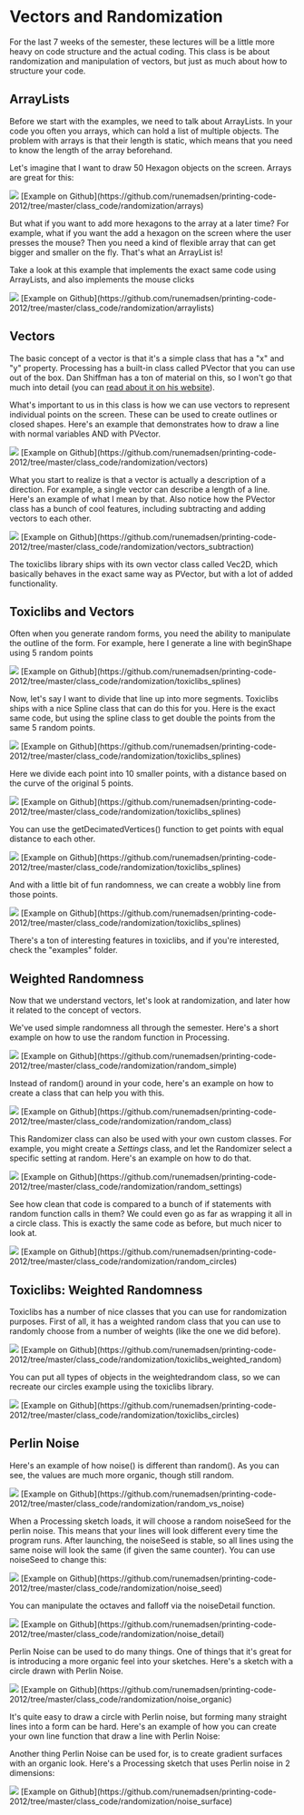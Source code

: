 Vectors and Randomization
=========================

For the last 7 weeks of the semester, these lectures will be a little more heavy on code structure and the actual coding. This class is be about randomization and manipulation of vectors, but just as much about how to structure your code.


ArrayLists
----------

Before we start with the examples, we need to talk about ArrayLists. In your code you often you arrays, which can hold a list of multiple objects. The problem with arrays is that their length is static, which means that you need to know the length of the array beforehand.

Let's imagine that I want to draw 50 Hexagon objects on the screen. Arrays are great for this:

<img src="http://runemadsen-2012.s3.amazonaws.com/printing-code-2012/randomization/arrays_small.jpg" data-slideshow="http://runemadsen-2012.s3.amazonaws.com/printing-code-2012/randomization/arrays.jpg" />
[Example on Github](https://github.com/runemadsen/printing-code-2012/tree/master/class_code/randomization/arrays)

But what if you want to add more hexagons to the array at a later time? For example, what if you want the add a hexagon on the screen where the user presses the mouse? Then you need a kind of flexible array that can get bigger and smaller on the fly. That's what an ArrayList is! 

Take a look at this example that implements the exact same code using ArrayLists, and also implements the mouse clicks

<img src="http://runemadsen-2012.s3.amazonaws.com/printing-code-2012/randomization/arraylists_small.jpg" data-slideshow="http://runemadsen-2012.s3.amazonaws.com/printing-code-2012/randomization/arraylists.jpg" />
[Example on Github](https://github.com/runemadsen/printing-code-2012/tree/master/class_code/randomization/arraylists)

Vectors
--------

The basic concept of a vector is that it's a simple class that has a "x" and "y" property. Processing has a built-in class called PVector that you can use out of the box. Dan Shiffman has a ton of material on this, so I won't go that much into detail (you can [read about it on his website](http://natureofcode.com/book/chapter-1-vectors/)). 

What's important to us in this class is how we can use vectors to represent individual points on the screen. These can be used to create outlines or closed shapes. Here's an example that demonstrates how to draw a line with normal variables AND with PVector.
 
<img src="http://runemadsen-2012.s3.amazonaws.com/printing-code-2012/randomization/vectors_small.png" data-slideshow="http://runemadsen-2012.s3.amazonaws.com/printing-code-2012/randomization/vectors.png" />
[Example on Github](https://github.com/runemadsen/printing-code-2012/tree/master/class_code/randomization/vectors)

What you start to realize is that a vector is actually a description of a direction. For example, a single vector can describe a length of a line. Here's an example of what I mean by that. Also notice how the PVector class has a bunch of cool features, including subtracting and adding vectors to each other. 

<img src="http://runemadsen-2012.s3.amazonaws.com/printing-code-2012/randomization/vectors_subtraction_small.png" data-slideshow="http://runemadsen-2012.s3.amazonaws.com/printing-code-2012/randomization/vectors_subtraction.png" />
[Example on Github](https://github.com/runemadsen/printing-code-2012/tree/master/class_code/randomization/vectors_subtraction)

The toxiclibs library ships with its own vector class called Vec2D, which basically behaves in the exact same way as PVector, but with a lot of added functionality.


Toxiclibs and Vectors
---------------------

Often when you generate random forms, you need the ability to manipulate the outline of the form. For example, here I generate a line with beginShape using 5 random points

<img src="http://runemadsen-2012.s3.amazonaws.com/printing-code-2012/randomization/toxiclibs_splines_1_small.jpg" data-slideshow="http://runemadsen-2012.s3.amazonaws.com/printing-code-2012/randomization/toxiclibs_splines_1.jpg" />
[Example on Github](https://github.com/runemadsen/printing-code-2012/tree/master/class_code/randomization/toxiclibs_splines)

Now, let's say I want to divide that line up into more segments. Toxiclibs ships with a nice Spline class that can do this for you. Here is the exact same code, but using the spline class to get double the points from the same 5 random points.

<img src="http://runemadsen-2012.s3.amazonaws.com/printing-code-2012/randomization/toxiclibs_splines_2_small.jpg" data-slideshow="http://runemadsen-2012.s3.amazonaws.com/printing-code-2012/randomization/toxiclibs_splines_2.jpg" />
[Example on Github](https://github.com/runemadsen/printing-code-2012/tree/master/class_code/randomization/toxiclibs_splines)

Here we divide each point into 10 smaller points, with a distance based on the curve of the original 5 points.

<img src="http://runemadsen-2012.s3.amazonaws.com/printing-code-2012/randomization/toxiclibs_splines_3_small.jpg" data-slideshow="http://runemadsen-2012.s3.amazonaws.com/printing-code-2012/randomization/toxiclibs_splines_3.jpg" />
[Example on Github](https://github.com/runemadsen/printing-code-2012/tree/master/class_code/randomization/toxiclibs_splines)

You can use the getDecimatedVertices() function to get points with equal distance to each other.

<img src="http://runemadsen-2012.s3.amazonaws.com/printing-code-2012/randomization/toxiclibs_splines_4_small.jpg" data-slideshow="http://runemadsen-2012.s3.amazonaws.com/printing-code-2012/randomization/toxiclibs_splines_4.jpg" />
[Example on Github](https://github.com/runemadsen/printing-code-2012/tree/master/class_code/randomization/toxiclibs_splines)

And with a little bit of fun randomness, we can create a wobbly line from those points.

<img src="http://runemadsen-2012.s3.amazonaws.com/printing-code-2012/randomization/toxiclibs_splines_5_small.jpg" data-slideshow="http://runemadsen-2012.s3.amazonaws.com/printing-code-2012/randomization/toxiclibs_splines_5.jpg" />
[Example on Github](https://github.com/runemadsen/printing-code-2012/tree/master/class_code/randomization/toxiclibs_splines)

There's a ton of interesting features in toxiclibs, and if you're interested, check the "examples" folder.


Weighted Randomness
-------------------

Now that we understand vectors, let's look at randomization, and later how it related to the concept of vectors.

We've used simple randomness all through the semester. Here's a short example on how to use the random function in Processing.

<img src="http://runemadsen-2012.s3.amazonaws.com/printing-code-2012/randomization/random_simple_small.jpg" data-slideshow="http://runemadsen-2012.s3.amazonaws.com/printing-code-2012/randomization/random_simple.jpg" />
[Example on Github](https://github.com/runemadsen/printing-code-2012/tree/master/class_code/randomization/random_simple)

Instead of random() around in your code, here's an example on how to create a class that can help you with this.

<img src="http://runemadsen-2012.s3.amazonaws.com/printing-code-2012/randomization/random_class_small.jpg" data-slideshow="http://runemadsen-2012.s3.amazonaws.com/printing-code-2012/randomization/random_class.jpg" />
[Example on Github](https://github.com/runemadsen/printing-code-2012/tree/master/class_code/randomization/random_class)

This Randomizer class can also be used with your own custom classes. For example, you might create a *Settings* class, and let the Randomizer select a specific setting at random. Here's an example on how to do that.

<img src="http://runemadsen-2012.s3.amazonaws.com/printing-code-2012/randomization/random_settings_small.jpg" data-slideshow="http://runemadsen-2012.s3.amazonaws.com/printing-code-2012/randomization/random_settings.jpg" />
[Example on Github](https://github.com/runemadsen/printing-code-2012/tree/master/class_code/randomization/random_settings)

See how clean that code is compared to a bunch of if statements with random function calls in them? We could even go as far as wrapping it all in a circle class. This is exactly the same code as before, but much nicer to look at.

<img src="http://runemadsen-2012.s3.amazonaws.com/printing-code-2012/randomization/random_circles_small.jpg" data-slideshow="http://runemadsen-2012.s3.amazonaws.com/printing-code-2012/randomization/random_circles.jpg" />
[Example on Github](https://github.com/runemadsen/printing-code-2012/tree/master/class_code/randomization/random_circles)


Toxiclibs: Weighted Randomness
------------------------------

Toxiclibs has a number of nice classes that you can use for randomization purposes. First of all, it has a weighted random class that you can use to randomly choose from a number of weights (like the one we did before).

<img src="http://runemadsen-2012.s3.amazonaws.com/printing-code-2012/randomization/toxiclibs_weighted_random_small.jpg" data-slideshow="http://runemadsen-2012.s3.amazonaws.com/printing-code-2012/randomization/toxiclibs_weighted_random.jpg" />
[Example on Github](https://github.com/runemadsen/printing-code-2012/tree/master/class_code/randomization/toxiclibs_weighted_random)

You can put all types of objects in the weightedrandom class, so we can recreate our circles example using the toxiclibs library.

<img src="http://runemadsen-2012.s3.amazonaws.com/printing-code-2012/randomization/toxiclibs_circles_small.jpg" data-slideshow="http://runemadsen-2012.s3.amazonaws.com/printing-code-2012/randomization/toxiclibs_circles.jpg" />
[Example on Github](https://github.com/runemadsen/printing-code-2012/tree/master/class_code/randomization/toxiclibs_circles)


Perlin Noise
------------

Here's an example of how noise() is different than random(). As you can see, the values are much more organic, though still random.

<img src="http://runemadsen-2012.s3.amazonaws.com/printing-code-2012/randomization/random_vs_noise_small.jpg" data-slideshow="http://runemadsen-2012.s3.amazonaws.com/printing-code-2012/randomization/random_vs_noise.jpg" />
[Example on Github](https://github.com/runemadsen/printing-code-2012/tree/master/class_code/randomization/random_vs_noise)

When a Processing sketch loads, it will choose a random noiseSeed for the perlin noise. This means that your lines will look different every time the program runs. After launching, the noiseSeed is stable, so all lines using the same noise will look the same (if given the same counter). You can use noiseSeed to change this:

<img src="http://runemadsen-2012.s3.amazonaws.com/printing-code-2012/randomization/noise_seed_small.jpg" data-slideshow="http://runemadsen-2012.s3.amazonaws.com/printing-code-2012/randomization/noise_seed.jpg" />
[Example on Github](https://github.com/runemadsen/printing-code-2012/tree/master/class_code/randomization/noise_seed)

You can manipulate the octaves and falloff via the noiseDetail function.

<img src="http://runemadsen-2012.s3.amazonaws.com/printing-code-2012/randomization/noise_detail_small.jpg" data-slideshow="http://runemadsen-2012.s3.amazonaws.com/printing-code-2012/randomization/noise_detail.jpg" />
[Example on Github](https://github.com/runemadsen/printing-code-2012/tree/master/class_code/randomization/noise_detail)

Perlin Noise can be used to do many things. One of things that it's great for is introducing a more organic feel into your sketches. Here's a sketch with a circle drawn with Perlin Noise.

<img src="http://runemadsen-2012.s3.amazonaws.com/printing-code-2012/randomization/noise_organic_small.jpg" data-slideshow="http://runemadsen-2012.s3.amazonaws.com/printing-code-2012/randomization/noise_organic.png" />
[Example on Github](https://github.com/runemadsen/printing-code-2012/tree/master/class_code/randomization/noise_organic)

It's quite easy to draw a circle with Perlin noise, but forming many straight lines into a form can be hard. Here's an example of how you can create your own line function that draw a line with Perlin Noise:



Another thing Perlin Noise can be used for, is to create gradient surfaces with an organic look. Here's a Processing sketch that uses Perlin noise in 2 dimensions:

<img src="http://runemadsen-2012.s3.amazonaws.com/printing-code-2012/randomization/noise_surface_small.jpg" data-slideshow="http://runemadsen-2012.s3.amazonaws.com/printing-code-2012/randomization/noise_surface.jpg" />
[Example on Github](https://github.com/runemadsen/printing-code-2012/tree/master/class_code/randomization/noise_surface)
